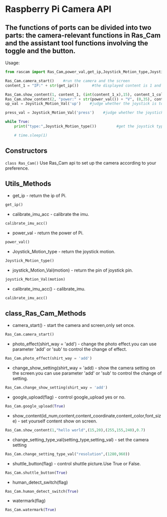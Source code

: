 # Raspberry Pi Camera API

## The functions of ports can be divided into two parts: the camera-relevant functions in Ras_Cam and the assistant tool functions involving the toggle and the button.


Usage:
```python
from rascam import Ras_Cam,power_val,get_ip,Joystick_Motion_type,Joystick_Motion_Val

Ras_Cam.camera_start()    #run the camera and the screen
content_1 = "IP:" + str(get_ip())      #the displayed content is 1 and here, the port function is called to get the IP and assign it to the content 1

Ras_Cam.show_content(1, content_1, (int(content_1_x),15), content_1_color, font_size)      #the screen displays the content 1
Ras_Cam.show_content(2, "power:" + str(power_val()) + "V", (0,35), content_2_color, font_size)  #The screen displays the voltage
up_val = Joystick_Motion_Val('up')    #judge whether the joystick is toggled up; if it do this, return 0; otherwise return 1

press_val = Joystick_Motion_Val('press')    #judge whether the joystick is toggled down; if it do this, return 0; otherwise return 1

while True:
    print("type:",Joystick_Motion_type())         #get the joystick type via the interrupt mode

    # time.sleep(1)

```

## Constructors
```class Ras_Cam()```
Use Ras_Cam api to set up the camera according to your preference.

## Utils_Methods
- get_ip - return  the ip of Pi.
```python
get_ip()
```

- calibrate_imu_acc - calibrate the imu.
```python
calibrate_imu_acc()
```

- power_val - return  the power of Pi.
```python
power_val()
```

- Joystick_Motion_type - return  the joystick motion.
```python
Joystick_Motion_type()
```

- joystick_Motion_Val(motion) - return  the pin of joystick pin.
```python
joystick_Motion_Val(motion)
```

- calibrate_imu_acc() - calibrate_imu.
```python
calibrate_imu_acc()
```
## class_Ras_Cam_Methods

- camera_start() - start the camera and screen,only set once.
```python
Ras_Cam.camera_start()
```
- photo_effect(shirt_way = 'add') - change the photo effect.you can use parameter 'add' or 'sub' to control the change of effect.
```python
Ras_Cam.photo_effect(shirt_way = 'add')
```

- change_show_setting(shirt_way = 'add) - show the camera setting on the screen.you can use parameter 'add' or 'sub' to control the change of setting.
```python
Ras_Cam.change_show_setting(shirt_way = 'add')
```

- google_upload(flag) - control google_upload yes or no.
```python
Ras_Cam.google_upload(True)
```

- show_content(id_num,content,content_coordinate,content_color,font_size) - set yourself content show on screen.
```python
Ras_Cam.show_content(1,"hello world",(15,20),(255,155,240),0.7)
```

- change_setting_type_val(setting_type,setting_val) - set the camera setting
```python
Ras_Cam.change_setting_type_val("resolution",(1280,960))
```

- shuttle_button(flag) - control shuttle picture.Use True or False.
```python
Ras_Cam.shuttle_button(True)
```

- human_detect_switch(flag)
```python
Ras_Cam.human_detect_switch(True)
```

- watermark(flag)
```python
Ras_Cam.watermark(True)
```